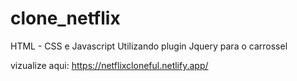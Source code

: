 # clone_netflix
HTML - CSS e Javascript
Utilizando plugin Jquery para o carrossel

vizualize aqui: https://netflixcloneful.netlify.app/
